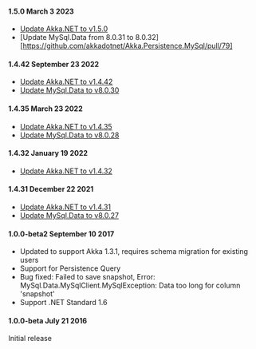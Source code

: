 #### 1.5.0 March 3 2023 ####
* [Update Akka.NET to v1.5.0](https://github.com/akkadotnet/akka.net/releases/tag/1.5.0)
* [Update MySql.Data from 8.0.31 to 8.0.32][https://github.com/akkadotnet/Akka.Persistence.MySql/pull/79]

#### 1.4.42 September 23 2022 ####
* [Update Akka.NET to v1.4.42](https://github.com/akkadotnet/akka.net/releases/tag/1.4.42)
* [Update MySql.Data to v8.0.30](https://github.com/akkadotnet/Akka.Persistence.MySql/pull/56)

#### 1.4.35 March 23 2022 ####
* [Update Akka.NET to v1.4.35](https://github.com/akkadotnet/akka.net/releases/tag/1.4.35)
* [Update MySql.Data to v8.0.28](https://github.com/akkadotnet/Akka.Persistence.MySql/pull/41)

#### 1.4.32 January 19 2022 ####
* [Update Akka.NET to v1.4.32](https://github.com/akkadotnet/akka.net/releases/tag/1.4.32)

#### 1.4.31 December 22 2021 ####
* [Update Akka.NET to v1.4.31](https://github.com/akkadotnet/akka.net/releases/tag/1.4.31)
* [Update MySql.Data to v8.0.27](https://github.com/akkadotnet/Akka.Persistence.MySql/pull/24)

#### 1.0.0-beta2 September 10 2017 ####
* Updated to support Akka 1.3.1, requires schema migration for existing users
* Support for Persistence Query
* Bug fixed: Failed to save snapshot, Error: MySql.Data.MySqlClient.MySqlException: Data too long for column 'snapshot'
* Support .NET Standard 1.6

#### 1.0.0-beta July 21 2016 ####
Initial release
